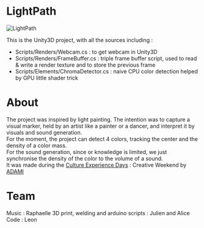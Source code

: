 # LightPath

![LightPath](img.jpg)

This is the Unity3D project, with all the sources including :
- Scripts/Renders/Webcam.cs : to get webcam in Unity3D
- Scripts/Renders/FrameBuffer.cs : triple frame buffer script, used to read & write a render texture and to store the previous frame
- Scripts/Elements/ChromaDetector.cs : naive CPU color detection helped by GPU little shader trick

# About

The project was inspired by light painting. The intention was to capture a visual marker, held by an artist like a painter or a dancer, and interpret it by visuals and sound generation.  
For the moment, the project can detect 4 colors, tracking the center and the density of a color mass.  
For the sound generation, since or knowledge is limited, we just synchronise the density of the color to the volume of a sound.  
It was made during the [Culture Experience Days](https://www.weezevent.com/ced-weekend-creatif-2016) : Creative Weekend by [ADAMI](https://www.adami.fr/)  

# Team

Music : Raphaelle
3D print, welding and arduino scripts : Julien and Alice
Code : Leon